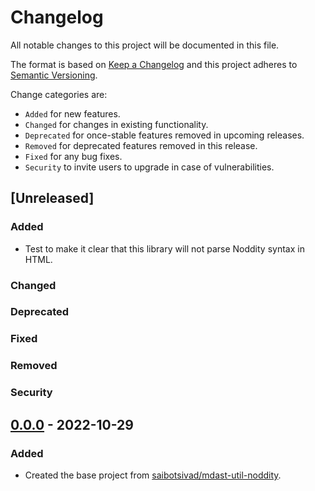 # Changelog

All notable changes to this project will be documented in this file.

The format is based on [Keep a Changelog](http://keepachangelog.com/en/1.0.0/)
and this project adheres to [Semantic Versioning](http://semver.org/spec/v2.0.0.html).

Change categories are:

* `Added` for new features.
* `Changed` for changes in existing functionality.
* `Deprecated` for once-stable features removed in upcoming releases.
* `Removed` for deprecated features removed in this release.
* `Fixed` for any bug fixes.
* `Security` to invite users to upgrade in case of vulnerabilities.

## [Unreleased]
### Added
- Test to make it clear that this library will not parse Noddity syntax in HTML.
### Changed
### Deprecated
### Fixed
### Removed
### Security

<!-- https://github.com/saibotsivad/hast-util-noddity/compare/v0.0.0...v1.0.0 -->

## [0.0.0](https://github.com/saibotsivad/hast-util-noddity/tree/v0.0.0) - 2022-10-29
### Added
- Created the base project from [saibotsivad/mdast-util-noddity](https://github.com/saibotsivad/init).
